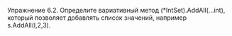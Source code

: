 Упражнение 6.2. Определите вариативный метод (*IntSet).AddAll(...int), который позволяет добавлять список значений, например s.AddAll(l,2,3).
